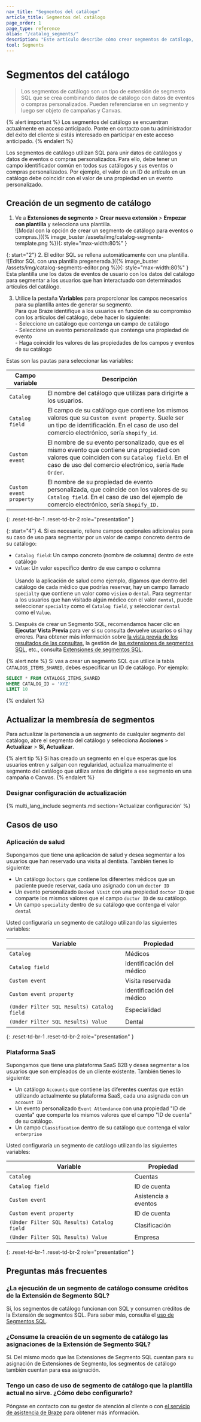 ```yaml
---
nav_title: "Segmentos del catálogo"
article_title: Segmentos del catálogo
page_order: 1
page_type: reference
alias: "/catalog_segments/"
description: "Este artículo describe cómo crear segmentos de catálogo, que utilizan datos de catálogo en Extensiones de Segmento SQL para crear audiencias de usuarios."
tool: Segments
---
```


# Segmentos del catálogo

> Los segmentos de catálogo son un tipo de extensión de segmento SQL que se crea combinando datos de catálogo con datos de eventos o compras personalizados. Pueden referenciarse en un segmento y luego ser objeto de campañas y Canvas. 

{% alert important %}
Los segmentos del catálogo se encuentran actualmente en acceso anticipado. Ponte en contacto con tu administrador del éxito del cliente si estás interesado en participar en este acceso anticipado.
{% endalert %}

Los segmentos de catálogo utilizan SQL para unir datos de catálogos y datos de eventos o compras personalizados. Para ello, debe tener un campo identificador común en todos sus catálogos y sus eventos o compras personalizados. Por ejemplo, el valor de un ID de artículo en un catálogo debe coincidir con el valor de una propiedad en un evento personalizado.

## Creación de un segmento de catálogo

1. Ve a **Extensiones de segmento** > **Crear nueva extensión** > **Empezar con plantilla** y selecciona una plantilla. <br>![Modal con la opción de crear un segmento de catálogo para eventos o compras.]({% image_buster /assets/img/catalog-segments-template.png %}){: style="max-width:80%" }

{: start="2"}
2\. El editor SQL se rellena automáticamente con una plantilla. <br>![Editor SQL con una plantilla pregenerada.]({% image_buster /assets/img/catalog-segments-editor.png %}){: style="max-width:80%" }<br>Esta plantilla une los datos de eventos de usuario con los datos del catálogo para segmentar a los usuarios que han interactuado con determinados artículos del catálogo.

3. Utilice la pestaña **Variables** para proporcionar los campos necesarios para su plantilla antes de generar su segmento. <br>Para que Braze identifique a los usuarios en función de su compromiso con los artículos del catálogo, debe hacer lo siguiente: <br> \- Seleccione un catálogo que contenga un campo de catálogo <br> \- Seleccione un evento personalizado que contenga una propiedad de evento <br> \- Haga coincidir los valores de las propiedades de los campos y eventos de su catálogo

Estas son las pautas para seleccionar las variables:

| Campo variable | Descripción |
| --- | --- |
| `Catalog` | El nombre del catálogo que utilizas para dirigirte a los usuarios. |
| `Catalog field`| El campo de su catálogo que contiene los mismos valores que su `Custom event property`. Suele ser un tipo de identificación. En el caso de uso del comercio electrónico, sería `shopify_id`. |
| `Custom event` | El nombre de su evento personalizado, que es el mismo evento que contiene una propiedad con valores que coinciden con su `Catalog field`. En el caso de uso del comercio electrónico, sería `Made Order`. |
| `Custom event property` | El nombre de su propiedad de evento personalizada, que coincide con los valores de su `Catalog field`. En el caso de uso del ejemplo de comercio electrónico, sería `Shopify_ID.`|
{: .reset-td-br-1 .reset-td-br-2 role="presentation" }

{: start="4"}
4\. Si es necesario, rellene campos opcionales adicionales para su caso de uso para segmentar por un valor de campo concreto dentro de su catálogo:
- `Catalog field`: Un campo concreto (nombre de columna) dentro de este catálogo
- `Value`: Un valor específico dentro de ese campo o columna <br><br> Usando la aplicación de salud como ejemplo, digamos que dentro del catálogo de cada médico que podrías reservar, hay un campo llamado `specialty` que contiene un valor como `vision` o `dental`. Para segmentar a los usuarios que han visitado algún médico con el valor `dental`, puede seleccionar `specialty` como el `Catalog field`, y seleccionar `dental` como el `Value`.

5. Después de crear un Segmento SQL, recomendamos hacer clic en **Ejecutar Vista Previa** para ver si su consulta devuelve usuarios o si hay errores. Para obtener más información sobre [la vista previa de los resultados de las consultas]({{site.baseurl}}/user_guide/engagement_tools/segments/sql_segments/#previewing-results), la gestión de [las extensiones de segmentos SQL]({{site.baseurl}}/user_guide/engagement_tools/segments/sql_segments/#managing-sql-segment-extensions), etc., consulta [Extensiones de segmentos SQL]({{site.baseurl}}/user_guide/engagement_tools/segments/sql_segments/). 

{% alert note %}
Si vas a crear un segmento SQL que utilice la tabla `CATALOGS_ITEMS_SHARED`, debes especificar un ID de catálogo. Por ejemplo:

```sql
SELECT * FROM CATALOGS_ITEMS_SHARED
WHERE CATALOG_ID = 'XYZ'
LIMIT 10
```
{% endalert %}

## Actualizar la membresía de segmentos

Para actualizar la pertenencia a un segmento de cualquier segmento del catálogo, abre el segmento del catálogo y selecciona **Acciones** > **Actualizar** > **Sí, Actualizar**.

{% alert tip %}
Si has creado un segmento en el que esperas que los usuarios entren y salgan con regularidad, actualiza manualmente el segmento del catálogo que utiliza antes de dirigirte a ese segmento en una campaña o Canvas.
{% endalert %}

### Designar configuración de actualización

{% multi_lang_include segments.md section='Actualizar configuración' %}

## Casos de uso

### Aplicación de salud

Supongamos que tiene una aplicación de salud y desea segmentar a los usuarios que han reservado una visita al dentista. También tienes lo siguiente:

- Un catálogo `Doctors` que contiene los diferentes médicos que un paciente puede reservar, cada uno asignado con un `doctor ID`
- Un evento personalizado `Booked Visit` con una propiedad `doctor ID` que comparte los mismos valores que el campo `doctor ID` de su catálogo.
- Un campo `speciality` dentro de su catálogo que contenga el valor `dental` 

Usted configuraría un segmento de catálogo utilizando las siguientes variables:

| Variable | Propiedad |
| --- | --- |
| `Catalog`| Médicos |
| `Catalog field` | identificación del médico |
| `Custom event`| Visita reservada|
| `Custom event property` | identificación del médico |
| `(Under Filter SQL Results) Catalog field` | Especialidad |
| `(Under Filter SQL Results) Value`| Dental |
{: .reset-td-br-1 .reset-td-br-2 role="presentation" }

### Plataforma SaaS

Supongamos que tiene una plataforma SaaS B2B y desea segmentar a los usuarios que son empleados de un cliente existente. También tienes lo siguiente:

- Un catálogo `Accounts` que contiene las diferentes cuentas que están utilizando actualmente su plataforma SaaS, cada una asignada con un `account ID`
- Un evento personalizado `Event Attendance` con una propiedad "ID de cuenta" que comparte los mismos valores que el campo "ID de cuenta" de su catálogo.
- Un campo `Classification` dentro de su catálogo que contenga el valor `enterprise` 

Usted configuraría un segmento de catálogo utilizando las siguientes variables:

| Variable | Propiedad |
| --- | --- |
| `Catalog` | Cuentas |
| `Catalog field `| ID de cuenta |
| `Custom event` | Asistencia a eventos |
| `Custom event property` | ID de cuenta |
| `(Under Filter SQL Results) Catalog field` | Clasificación |
| `(Under Filter SQL Results) Value` | Empresa |
{: .reset-td-br-1 .reset-td-br-2 role="presentation" }

## Preguntas más frecuentes

### ¿La ejecución de un segmento de catálogo consume créditos de la Extensión de Segmento SQL?

Sí, los segmentos de catálogo funcionan con SQL y consumen créditos de la Extensión de segmentos SQL. Para saber más, consulta el [uso de Segmentos SQL]({{site.baseurl}}/user_guide/engagement_tools/segments/sql_segments#monitoring-your-sql-segments-usage).

### ¿Consume la creación de un segmento de catálogo las asignaciones de la Extensión de Segmento SQL?

Sí. Del mismo modo que las Extensiones de Segmento SQL cuentan para su asignación de Extensiones de Segmento, los segmentos de catálogo también cuentan para esa asignación.

### Tengo un caso de uso de segmento de catálogo que la plantilla actual no sirve. ¿Cómo debo configurarlo?

Póngase en contacto con su gestor de atención al cliente o con [el servicio de asistencia de Braze]({{site.baseurl}}/user_guide/administrative/access_braze/support/) para obtener más información.

